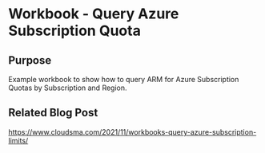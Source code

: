 # Workbook - Query Azure Subscription Quota

## Purpose
Example workbook to show how to query ARM for Azure Subscription Quotas by Subscription and Region.

## Related Blog Post
https://www.cloudsma.com/2021/11/workbooks-query-azure-subscription-limits/